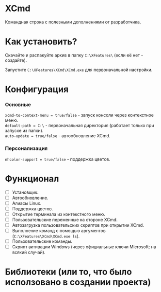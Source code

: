 # XCmd
Командная строка с полезными дополнениями от разработчика.

# Как установить?
Скачайте и распакуйте архив в папку `C:\XFeatures\` (если её нет - создайте). 

Запустите `C:\XFeatures\XCmd\XCmd.exe` для первоначальной настройки.

# Конфигурация
### Основные
`xcmd-to-context-menu = true/false` - запуск консоли через контекстное меню.  
`default-path = C:\` - первоначальная директория (работает только при запуске из папки).  
`auto-update = true/false` - автообновление XCmd.

### Персонализация
`nhcolor-support = true/false` - поддержка цветов.

# Функционал
- [ ] Установщик.
- [ ] Автообновление.
- [ ] Алиасы Linux.
- [ ] Поддержка цветов.
- [ ] Открытие терминала из контекстного меню.
- [ ] Пользовательские переменные на стороне XCmd.
- [ ] Автозагрузка пользовательских скриптов при открытии XCmd.
- [ ] Выполнение команд с помощью аргументов (`C:\XFeatures\XCmd\XCmd.exe ls`).
- [ ] Пользовательские команды.
- [ ] Скрипт активации Windows (через официальные ключи Microsoft; на всякий случай).

# Библиотеки (или то, что было исползовано в создании проекта)
